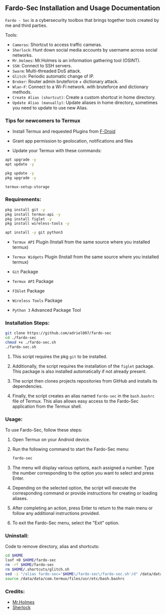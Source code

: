 ## Fardo-Sec Installation and Usage Documentation

`Fardo - Sec` is a cybersecurity toolbox that brings together tools created by me and third parties.

Tools:

- `Cameras`: Shortcut to access traffic cameras.
- `Sherlock`: Hunt down social media accounts by username across social networks.
- `Mr.Holmes`: Mr.Holmes is an information gathering tool (OSINT).
- `SSH`: Connect to SSH servers.
- `Swarm`: Multi-threaded DoS attack.
- `Glitch`: Periodic automatic change of IP.
- `Broker`: Router admin bruteforce + dictionary attack.
- `Wlan-F`: Connect to a Wi-Fi network. with bruteforce and dictionary methods.
- `Create Alias (shortcut)`: Create a custom shortcut in home directory.
- `Update Alias (manually)`: Update aliases in home directory, sometimes you need to update to use new Alias.

### Tips for newcomers to Termux

- Install Termux and requested Plugins from [F-Droid](https://f-droid.org/)

- Grant app permission to geolocation, notifications and files

- Update your Termux with these commands:

```bash
apt upgrade -y
apt update -y

pkg update -y
pkg upgrade -y

termux-setup-storage
```

### Requirements:

```bash
pkg install git -y
pkg install termux-api -y
pkg install figlet -y
pkg install wireless-tools -y

apt install -y git python3
```

- `Termux API` Plugin (Install from the same source where you installed termux)
- `Termux Widgets` Plugin (Install from the same source where you installed termux)

- `Git` Package
- `Termux API` Package
- `FIGlet` Package
- `Wireless Tools` Package

- `Python 3` Advanced Package Tool

### Installation Steps:

```bash
git clone https://github.com/adriel007/fardo-sec
cd ./fardo-sec
chmod +x ./fardo-sec.sh
./fardo-sec.sh
```

1. This script requires the pkg `git` to be installed.

2. Additionally, the script requires the installation of the `figlet` package. This package is also installed automatically if not already present.

3. The script then clones projects repositories from GitHub and installs its dependencies.

4. Finally, the script creates an alias named `fardo-sec` in the `bash.bashrc` file of Termux. This alias allows easy access to the Fardo-Sec application from the Termux shell.

### Usage:

To use Fardo-Sec, follow these steps:

1. Open Termux on your Android device.

2. Run the following command to start the Fardo-Sec menu:

   ```bash
   fardo-sec
   ```

3. The menu will display various options, each assigned a number. Type the number corresponding to the option you want to select and press Enter.

4. Depending on the selected option, the script will execute the corresponding command or provide instructions for creating or loading aliases.

5. After completing an action, press Enter to return to the main menu or follow any additional instructions provided.

6. To exit the Fardo-Sec menu, select the "Exit" option.

### Uninstall:

Code to remove directory, alias and shortcuts:

```bash
cd $HOME
lsof +D $HOME/fardo-sec
rm -rf $HOME/fardo-sec
rm $HOME/.shortcuts/glitch.sh
sed -i "/alias fardo-sec='$HOME\/fardo-sec\/fardo-sec.sh'/d" /data/data/com.termux/files/usr/etc/bash.bashrc
source /data/data/com.termux/files/usr/etc/bash.bashrc
```

### Credits:

- [Mr.Holmes](https://github.com/Lucksi/Mr.Holmes)
- [Sherlock](https://github.com/sherlock-project/sherlock)

